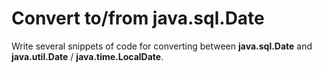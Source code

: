 # Convert to/from java.sql.Date
Write several snippets of code for converting between **java.sql.Date** and **java.util.Date** / **java.time.LocalDate**.